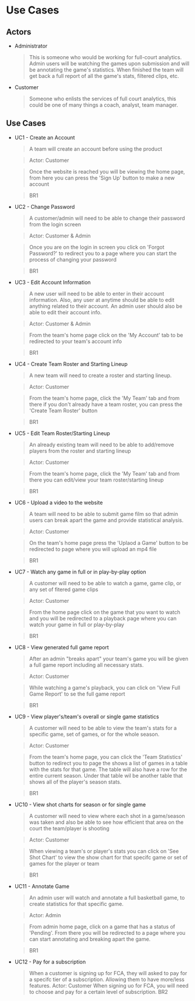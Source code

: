 # Use Cases

## Actors

* Administrator
    > This is someone who would be working for full-court analytics. Admin users will be watching the games upon submission and will be annotating the game's statistics. When finished the team will get back a full report of all the game's stats, filtered clips, etc.

* Customer
    > Someone who enlists the services of full court analytics, this could be one of many things a coach, analyst, team manager.

## Use Cases

- UC1 - Create an Account
    > A team will create an account before using the product

    > Actor: Customer

    > Once the website is reached you will be viewing the home page, from here you can press the 'Sign Up' button to make a new account

    > BR1

- UC2 - Change Password
    > A customer/admin will need to be able to change their password from the login screen 

    > Actor: Customer & Admin

    > Once you are on the login in screen you click on 'Forgot Password?' to redirect you to a page where you can start the process of changing your password

    > BR1

- UC3 - Edit Account Information
    > A new user will need to be able to enter in their account information. Also, any user at anytime should be able to edit anything related to their account. An admin user should also be able to edit their account info. 

    > Actor: Customer & Admin
     
    > From the team's home page click on the 'My Account' tab to be redirected to your team's account info

    > BR1

- UC4 - Create Team Roster and Starting Lineup
    > A new team will need to create a roster and starting lineup. 

    > Actor: Customer

    > From the team's home page, click the 'My Team' tab and from there if you don't already have a team roster, you can press the 'Create Team Roster' button

    > BR1
- UC5 - Edit Team Roster/Starting Lineup
    > An already existing team will need to be able to add/remove players from the roster and starting lineup

    > Actor: Customer

    > From the team's home page, click the 'My Team' tab and from there you can edit/view your team roster/starting lineup

    > BR1
- UC6 - Upload a video to the website
    > A team will need to be able to submit game film so that admin users can break apart the game and provide statistical analysis. 

    > Actor: Customer

    > On the team's home page press the 'Uplaod a Game' button to be redirected to  page where you will upload an mp4 file

    > BR1

- UC7 - Watch any game in full or in play-by-play option
    > A customer will need to be able to watch a game, game clip, or any set of fitered game clips

    > Actor: Customer

    > From the home page click on the game that you want to watch and you will be redirected to a playback page where you can watch your game in full or play-by-play 

    > BR1    

- UC8 - View generated full game report 
    > After an admin "breaks apart" your team's game you will be given a full game report including all necessary stats. 

    > Actor: Customer

    > While watching a game's playback, you can click on 'View Full Game Report' to se the full game report

    > BR1
- UC9 - View player's/team's overall or single game statistics
    > A customer will need to be able to view the team's stats for a specific game, set of games, or for the whole season. 

    > Actor: Customer

    > From the team's home page, you can click the 'Team Statistics' button to redirect you to page the shows a list of games in a table with the stats for that game. The table will also have a row for the entire current season. Under that table wil be another table that shows all of the player's season stats.

    > BR1 

- UC10 - View shot charts for season or for single game
    > A customer will need to view where each shot in a game/season was taken and also be able to see how efficient that area on the court the team/player is shooting

    > Actor: Customer

    > When viewing a team's or player's stats you can click on 'See Shot Chart' to view the show chart for that specifc game or set of games for the player or team 

    > BR1

- UC11 - Annotate Game 
    > An admin user will watch and annotate a full basketball game, to create statistics for that specific game. 

    > Actor: Admin

    > From admin home page, click on a game that has a status of 'Pending'. From there you will be redirected to a page where you can start annotating and breaking apart the game. 

    > BR1

- UC12 - Pay for a subscription 
    > When a customer is signing up for FCA, they will asked to pay for a specifc tier of a subscription. Allowing them to have more/less features. 
    > Actor: Customer
    > When signing uo for FCA, you will need to choose and pay for a certain level of subscription.
    > BR2
